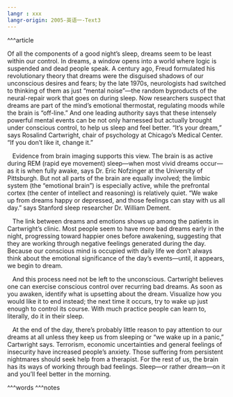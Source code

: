 ```yaml
---
langr : xxx
langr-origin: 2005-英语一-Text3
---
```


^^^article

Of all the components of a good night’s sleep, dreams seem to be least within our control. In dreams, a window opens into a world where logic is suspended and dead people speak. A century ago, Freud formulated his revolutionary theory that dreams were the disguised shadows of our unconscious desires and fears; by the late 1970s, neurologists had switched to thinking of them as just “mental noise”—the random byproducts of the neural-repair work that goes on during sleep. Now researchers suspect that dreams are part of the mind’s emotional thermostat, regulating moods while the brain is “off-line.” And one leading authority says that these intensely powerful mental events can be not only harnessed but actually brought under conscious control, to help us sleep and feel better. “It’s your dream,” says Rosalind Cartwright, chair of psychology at Chicago’s Medical Center. “If you don’t like it, change it.”

   Evidence from brain imaging supports this view. The brain is as active during REM (rapid eye movement) sleep—when most vivid dreams occur—as it is when fully awake, says Dr. Eric Nofzinger at the University of Pittsburgh. But not all parts of the brain are equally involved; the limbic system (the “emotional brain”) is especially active, while the prefrontal cortex (the center of intellect and reasoning) is relatively quiet. “We wake up from dreams happy or depressed, and those feelings can stay with us all day.” says Stanford sleep researcher Dr. William Dement.

   The link between dreams and emotions shows up among the patients in Cartwright’s clinic. Most people seem to have more bad dreams early in the night, progressing toward happier ones before awakening, suggesting that they are working through negative feelings generated during the day. Because our conscious mind is occupied with daily life we don’t always think about the emotional significance of the day’s events—until, it appears, we begin to dream.

   And this process need not be left to the unconscious. Cartwright believes one can exercise conscious control over recurring bad dreams. As soon as you awaken, identify what is upsetting about the dream. Visualize how you would like it to end instead; the next time it occurs, try to wake up just enough to control its course. With much practice people can learn to, literally, do it in their sleep.

   At the end of the day, there’s probably little reason to pay attention to our dreams at all unless they keep us from sleeping or “we wake up in a panic,” Cartwright says. Terrorism, economic uncertainties and general feelings of insecurity have increased people’s anxiety. Those suffering from persistent nightmares should seek help from a therapist. For the rest of us, the brain has its ways of working through bad feelings. Sleep—or rather dream—on it and you’ll feel better in the morning.




^^^words
^^^notes